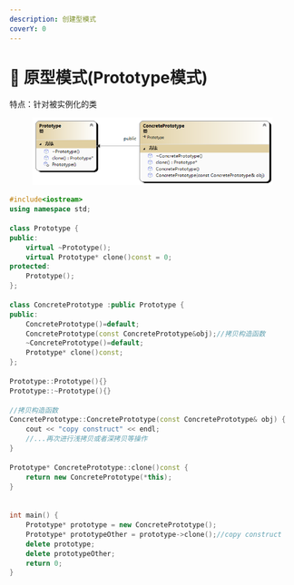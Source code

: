 ```yaml
---
description: 创建型模式
coverY: 0
---
```


# 👾 原型模式(Prototype模式)

特点：针对被实例化的类

<figure><img src="../../.gitbook/assets/ClassDiagram25.png" alt=""><figcaption></figcaption></figure>

```cpp
#include<iostream>
using namespace std;

class Prototype {
public:
	virtual ~Prototype();
	virtual Prototype* clone()const = 0;
protected:
	Prototype();
};

class ConcretePrototype :public Prototype {
public:
	ConcretePrototype()=default;
	ConcretePrototype(const ConcretePrototype&obj);//拷贝构造函数
	~ConcretePrototype()=default;
	Prototype* clone()const;
};

Prototype::Prototype(){}
Prototype::~Prototype(){}

//拷贝构造函数
ConcretePrototype::ConcretePrototype(const ConcretePrototype& obj) {
	cout << "copy construct" << endl;
	//...再次进行浅拷贝或者深拷贝等操作
}

Prototype* ConcretePrototype::clone()const {
	return new ConcretePrototype(*this);
}


int main() {
	Prototype* prototype = new ConcretePrototype();
	Prototype* prototypeOther = prototype->clone();//copy construct
	delete prototype;
	delete prototypeOther;
	return 0;
}
```
